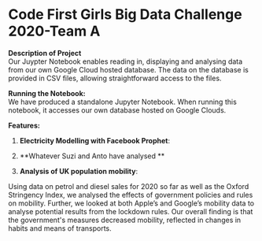 # Code First Girls Big Data Challenge 2020-Team A

**Description of Project**  
Our Juypter Notebook enables reading in, displaying and analysing data from our own Google Cloud hosted database. The data on the database is provided in CSV files, allowing straightforward access to the files. 

**Running the Notebook:**  
We have produced a standalone Jupyter Notebook. When running this notebook, it accesses our own database hosted on Google Clouds.

**Features:**

1. **Electricity Modelling with Facebook Prophet**: 


2. **Whatever Suzi and Anto have analysed **



3. **Analysis of UK population mobility**:

Using data on petrol and diesel sales for 2020 so far as well as the Oxford Stringency Index, we analysed the effects of government policies and rules on mobility. Further, we looked at both Apple’s and Google’s mobility data to analyse potential results from the lockdown rules.
Our overall finding is that the government's measures decreased mobility, reflected in changes in habits and means of transports. 


